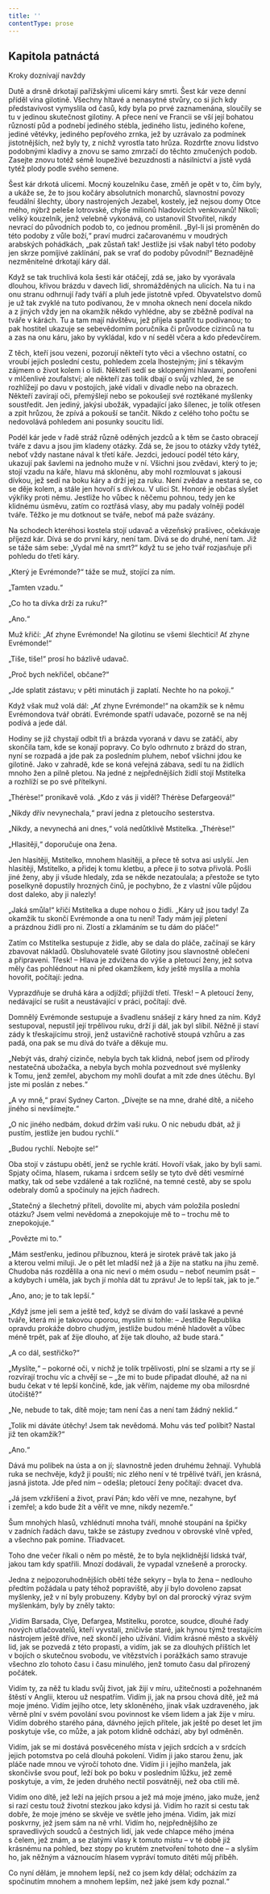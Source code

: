 ```yaml
---
title: ''
contentType: prose
---
```


## Kapitola patnáctá  
Kroky doznívají navždy

  

Dutě a drsně drkotají pařížskými ulicemi káry smrti. Šest kár veze denní příděl vína gilotině. Všechny hltavé a nenasytné stvůry, co si jich kdy představivost vymyslila od časů, kdy byla po prvé zaznamenána, sloučily se tu v jedinou skutečnost gilotiny. A přece není ve Francii se vší její bohatou růzností půd a podnebí jediného stébla, jediného listu, jediného kořene, jediné větévky, jediného pepřového zrnka, jež by uzrávalo za podmínek jistotnějších, než byly ty, z nichž vyrostla tato hrůza. Rozdrťte znovu lidstvo podobnými kladivy a znovu se samo zmrzačí do těchto zmučených podob. Zasejte znovu totéž sémě loupeživé bezuzdnosti a násilnictví a jistě vydá tytéž plody podle svého semene.

Šest kár drkotá ulicemi. Mocný kouzelníku čase, změň je opět v to, čím byly, a ukáže se, že to jsou kočáry absolutních monarchů, slavnostní povozy feudální šlechty, úbory nastrojených Jezabel, kostely, jež nejsou domy Otce mého, nýbrž peleše lotrovské, chýše milionů hladovících venkovanů! Nikoli; veliký kouzelník, jenž velebně vykonává, co ustanovil Stvořitel, nikdy nevrací do původních podob to, co jednou proměnil. „Byl-li jsi proměněn do této podoby z vůle boží,“ praví mudrci začarovanému v moudrých arabských pohádkách, „pak zůstaň tak! Jestliže jsi však nabyl této podoby jen skrze pomíjivé zaklínání, pak se vrať do podoby původní!“ Beznadějně nezměnitelné drkotají káry dál.

Když se tak truchlivá kola šesti kár otáčejí, zdá se, jako by vyorávala dlouhou, křivou brázdu v davech lidí, shromážděných na ulicích. Na tu i na onu stranu odhrnují řady tváří a pluh jede jistotně vpřed. Obyvatelstvo domů je už tak zvyklé na tuto podívanou, že v mnoha oknech není docela nikdo a z jiných vždy jen na okamžik někdo vyhlédne, aby se zběžně podíval na tváře v kárách. Tu a tam mají návštěvu, jež přijela spatřit tu podívanou; to pak hostitel ukazuje se sebevědomím poručníka či průvodce cizinců na tu a zas na onu káru, jako by vykládal, kdo v ní seděl včera a kdo předevčírem.

Z těch, kteří jsou vezeni, pozorují někteří tyto věci a všechno ostatní, co vroubí jejich poslední cestu, pohledem zcela lhostejným; jiní s těkavým zájmem o život kolem i o lidi. Někteří sedí se sklopenými hlavami, ponořeni v mlčenlivé zoufalství; ale někteří zas tolik dbají o svůj vzhled, že se rozhlížejí po davu v postojích, jaké vídali v divadle nebo na obrazech. Někteří zavírají oči, přemýšlejí nebo se pokoušejí své roztěkané myšlenky soustředit. Jen jediný, jakýsi ubožák, vypadající jako šílenec, je tolik otřesen a zpit hrůzou, že zpívá a pokouší se tančit. Nikdo z celého toho počtu se nedovolává pohledem ani posunky soucitu lidí.

Podél kár jede v řadě stráž různě oděných jezdců a k těm se často obracejí tváře z davu a jsou jim kladeny otázky. Zdá se, že jsou to otázky vždy tytéž, neboť vždy nastane nával k třetí káře. Jezdci, jedoucí podél této káry, ukazují pak šavlemi na jednoho muže v ní. Všichni jsou zvědavi, který to je; stojí vzadu na káře, hlavu má skloněnu, aby mohl rozmlouvat s jakousi dívkou, jež sedí na boku káry a drží jej za ruku. Není zvědav a nestará se, co se děje kolem, a stále jen hovoří s dívkou. V ulici St. Honoré je občas slyšet výkřiky proti němu. Jestliže ho vůbec k něčemu pohnou, tedy jen ke klidnému úsměvu, zatím co roztřásá vlasy, aby mu padaly volněji podél tváře. Těžko je mu dotknout se tváře, neboť má paže svázány.

Na schodech kteréhosi kostela stojí udavač a vězeňský prašivec, očekávaje příjezd kár. Dívá se do první káry, není tam. Dívá se do druhé, není tam. Již se táže sám sebe: „Vydal mě na smrt?“ když tu se jeho tvář rozjasňuje při pohledu do třetí káry.

„Který je Evrémonde?“ táže se muž, stojící za ním.

„Tamten vzadu.“

„Co ho ta dívka drží za ruku?“

„Ano.“

Muž křičí: „Ať zhyne Evrémonde! Na gilotinu se všemi šlechtici! Ať zhyne Evrémonde!“

„Tiše, tiše!“ prosí ho bázlivě udavač.

„Proč bych nekřičel, občane?“

„Jde splatit zástavu; v pěti minutách ji zaplatí. Nechte ho na pokoji.“

Když však muž volá dál: „Ať zhyne Evrémonde!“ na okamžik se k němu Evrémondova tvář obrátí. Evrémonde spatří udavače, pozorně se na něj podívá a jede dál.

Hodiny se již chystají odbít tři a brázda vyoraná v davu se zatáčí, aby skončila tam, kde se konají popravy. Co bylo odhrnuto z brázd do stran, nyní se rozpadá a jde pak za posledním pluhem, neboť všichni jdou ke gilotině. Jako v zahradě, kde se koná veřejná zábava, sedí tu na židlích mnoho žen a pilně pletou. Na jedné z nejpřednějších židlí stojí Mstitelka a rozhlíží se po své přítelkyni.

„Thérèse!“ pronikavě volá. „Kdo z vás ji viděl? Thérèse Defargeová!“

„Nikdy dřív nevynechala,“ praví jedna z pletoucího sesterstva.

„Nikdy, a nevynechá ani dnes,“ volá nedůtklivě Mstitelka. „Thérèse!“

„Hlasitěji,“ doporučuje ona žena.

Jen hlasitěji, Mstitelko, mnohem hlasitěji, a přece tě sotva asi uslyší. Jen hlasitěji, Mstitelko, a přidej k tomu kletbu, a přece ji to sotva přivolá. Pošli jiné ženy, aby ji všude hledaly, zda se někde nezatoulala; a přestože se tyto poselkyně dopustily hrozných činů, je pochybno, že z vlastní vůle půjdou dost daleko, aby ji nalezly!

„Jaká smůla!“ křičí Mstitelka a dupe nohou o židli. „Káry už jsou tady! Za okamžik tu skončí Evrémonde a ona tu není! Tady mám její pletení a prázdnou židli pro ni. Zlostí a zklamáním se tu dám do pláče!“

Zatím co Mstitelka sestupuje z židle, aby se dala do pláče, začínají se káry zbavovat nákladů. Obsluhovatelé svaté Gilotiny jsou slavnostně oblečeni a připraveni. Třesk! – Hlava je zdvižena do výše a pletoucí ženy, jež sotva měly čas pohlédnout na ni před okamžikem, kdy ještě myslila a mohla hovořit, počítají: jedna.

Vyprazdňuje se druhá kára a odjíždí; přijíždí třetí. Třesk! – A pletoucí ženy, nedávající se rušit a neustávající v práci, počítají: dvě.

Domnělý Evrémonde sestupuje a švadlenu snášejí z káry hned za ním. Když sestupoval, nepustil její trpělivou ruku, drží ji dál, jak byl slíbil. Něžně ji staví zády k třeskajícímu stroji, jenž ustavičně rachotivě stoupá vzhůru a zas padá, ona pak se mu dívá do tváře a děkuje mu.

„Nebýt vás, drahý cizinče, nebyla bych tak klidná, neboť jsem od přírody nestatečná ubožačka, a nebyla bych mohla pozvednout své myšlenky k Tomu, jenž zemřel, abychom my mohli doufat a mít zde dnes útěchu. Byl jste mi poslán z nebes.“

„A vy mně,“ praví Sydney Carton. „Dívejte se na mne, drahé dítě, a ničeho jiného si nevšímejte.“

„O nic jiného nedbám, dokud držím vaši ruku. O nic nebudu dbát, až ji pustím, jestliže jen budou rychlí.“

„Budou rychlí. Nebojte se!“

Oba stojí v zástupu obětí, jenž se rychle krátí. Hovoří však, jako by byli sami. Spjaty očima, hlasem, rukama i srdcem sešly se tyto dvě děti vesmírné matky, tak od sebe vzdálené a tak rozličné, na temné cestě, aby se spolu odebraly domů a spočinuly na jejích ňadrech.

„Statečný a šlechetný příteli, dovolíte mi, abych vám položila poslední otázku? Jsem velmi nevědomá a znepokojuje mě to – trochu mě to znepokojuje.“

„Povězte mi to.“

„Mám sestřenku, jedinou příbuznou, která je sirotek právě tak jako já a kterou velmi miluji. Je o pět let mladší než já a žije na statku na jihu země. Chudoba nás rozdělila a ona nic neví o mém osudu – neboť neumím psát – a kdybych i uměla, jak bych jí mohla dát tu zprávu! Je to lepší tak, jak to je.“

„Ano, ano; je to tak lepší.“

„Když jsme jeli sem a ještě teď, když se dívám do vaší laskavé a pevné tváře, která mi je takovou oporou, myslím si tohle: – Jestliže Republika opravdu prokáže dobro chudým, jestliže budou méně hladovět a vůbec méně trpět, pak ať žije dlouho, ať žije tak dlouho, až bude stará.“

„A co dál, sestřičko?“

„Myslíte,“ – pokorné oči, v nichž je tolik trpělivosti, plní se slzami a rty se jí rozvírají trochu víc a chvějí se – „že mi to bude připadat dlouhé, až na ni budu čekat v té lepší končině, kde, jak věřím, najdeme my oba milosrdné útočiště?“

„Ne, nebude to tak, dítě moje; tam není čas a není tam žádný neklid.“

„Tolik mi dáváte útěchy! Jsem tak nevědomá. Mohu vás teď políbit? Nastal již ten okamžik?“

„Ano.“

Dává mu polibek na ústa a on jí; slavnostně jeden druhému žehnají. Vyhublá ruka se nechvěje, když ji pouští; nic zlého není v té trpělivé tváři, jen krásná, jasná jistota. Jde před ním – odešla; pletoucí ženy počítají: dvacet dva.

„Já jsem vzkříšení a život, praví Pán; kdo věří ve mne, nezahyne, byť i zemřel; a kdo bude žít a věřit ve mne, nikdy nezemře.“

Šum mnohých hlasů, vzhlédnutí mnoha tváří, mnohé stoupání na špičky v zadních řadách davu, takže se zástupy zvednou v obrovské vlně vpřed, a všechno pak pomine. Třiadvacet.

Toho dne večer říkali o něm po městě, že to byla nejklidnější lidská tvář, jakou tam kdy spatřili. Mnozí dodávali, že vypadal vznešeně a prorocky.

Jedna z nejpozoruhodnějších obětí téže sekyry – byla to žena – nedlouho předtím požádala u paty téhož popraviště, aby jí bylo dovoleno zapsat myšlenky, jež v ní byly probuzeny. Kdyby byl on dal prorocký výraz svým myšlenkám, byly by zněly takto:

„Vidím Barsada, Clye, Defargea, Mstitelku, porotce, soudce, dlouhé řady nových utlačovatelů, kteří vyvstali, zničivše staré, jak hynou týmž trestajícím nástrojem ještě dříve, než skončí jeho užívání. Vidím krásné město a skvělý lid, jak se pozvedá z této propasti, a vidím, jak se za dlouhých příštích let v bojích o skutečnou svobodu, ve vítězstvích i porážkách samo stravuje všechno zlo tohoto času i času minulého, jenž tomuto času dal přirozený počátek.

Vidím ty, za něž tu kladu svůj život, jak žijí v míru, užitečnosti a požehnaném štěstí v Anglii, kterou už nespatřím. Vidím ji, jak na prsou chová dítě, jež má moje jméno. Vidím jejího otce, lety skloněného, jinak však uzdraveného, jak věrně plní v svém povolání svou povinnost ke všem lidem a jak žije v míru. Vidím dobrého starého pána, dávného jejich přítele, jak ještě po deset let jim poskytuje vše, co může, a jak potom klidně odchází, aby byl odměněn.

Vidím, jak se mi dostává posvěceného místa v jejich srdcích a v srdcích jejich potomstva po celá dlouhá pokolení. Vidím ji jako starou ženu, jak pláče nade mnou ve výročí tohoto dne. Vidím ji i jejího manžela, jak skončivše svou pouť, leží bok po boku v posledním lůžku, jež země poskytuje, a vím, že jeden druhého nectil posvátněji, než oba ctili mě.

Vidím ono dítě, jež leží na jejích prsou a jež má moje jméno, jako muže, jenž si razí cestu touž životní stezkou jako kdysi já. Vidím ho razit si cestu tak dobře, že moje jméno se skvěje ve světle jeho jména. Vidím, jak mizí poskvrny, jež jsem sám na ně vrhl. Vidím ho, nejpřednějšího ze spravedlivých soudců a čestných lidí, jak vede chlapce mého jména s čelem, jež znám, a se zlatými vlasy k tomuto místu – v té době již krásnému na pohled, bez stopy po krutém znetvoření tohoto dne – a slyším ho, jak něžným a váznoucím hlasem vypráví tomuto dítěti můj příběh.

Co nyní dělám, je mnohem lepší, než co jsem kdy dělal; odcházím za spočinutím mnohem a mnohem lepším, než jaké jsem kdy poznal.“
